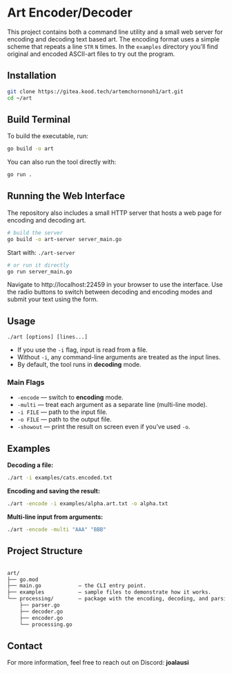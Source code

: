 # Art Encoder/Decoder

This project contains both a command line utility and a small web server for
encoding and decoding text based art.  The encoding format uses a simple scheme
that repeats a line `STR` `N` times.  In the `examples` directory you’ll find
original and encoded ASCII-art files to try out the program.

## Installation

```bash
git clone https://gitea.kood.tech/artemchornonoh1/art.git
cd ~/art
```

## Build Terminal

To build the executable, run:

```bash
go build -o art
```

You can also run the tool directly with:

```bash
go run .
```

## Running the Web Interface

The repository also includes a small HTTP server that hosts a web page for
encoding and decoding art.

```bash
# build the server
go build -o art-server server_main.go
```
Start with: `./art-server`

```bash
# or run it directly
go run server_main.go
```

Navigate to http://localhost:22459 in your browser to use the interface. Use
the radio buttons to switch between decoding and encoding modes and submit your
text using the form.

## Usage

```
./art [options] [lines...]
```

- If you use the `-i` flag, input is read from a file.
- Without `-i`, any command-line arguments are treated as the input lines.
- By default, the tool runs in **decoding** mode.

### Main Flags

- `-encode` — switch to **encoding** mode.  
- `-multi`  — treat each argument as a separate line (multi-line mode).  
- `-i FILE` — path to the input file.  
- `-o FILE` — path to the output file.  
- `-showout` — print the result on screen even if you’ve used `-o`.  

## Examples

**Decoding a file:**

```bash
./art -i examples/cats.encoded.txt
```

**Encoding and saving the result:**

```bash
./art -encode -i examples/alpha.art.txt -o alpha.txt
```

**Multi-line input from arguments:**

```bash
./art -encode -multi "AAA" "BBB"
```

## Project Structure

```bash

art/
├── go.mod                  
├── main.go            — the CLI entry point.
├── examples           — sample files to demonstrate how it works.
└── processing/        — package with the encoding, decoding, and parsing logic.
    ├── parser.go
    ├── decoder.go
    ├── encoder.go
    └── processing.go
```

## Contact

For more information, feel free to reach out on Discord: **joalausi**
